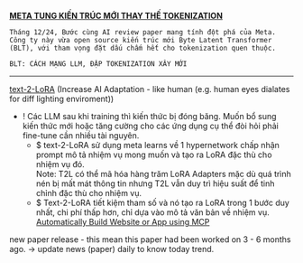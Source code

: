 **[META TUNG KIẾN TRÚC MỚI THAY THẾ TOKENIZATION](https://www.facebook.com/share/p/16WBGDh5D6/)**
```ad-note
Tháng 12/24, Bước cùng AI review paper mang tính đột phá của Meta. Công ty này vừa open source kiến trúc mới Byte Latent Transformer (BLT), với tham vọng đặt dấu chấm hết cho tokenization quen thuộc.

BLT: CÁCH MẠNG LLM, ĐẬP TOKENIZATION XÂY MỚI
```

---

[text-2-LoRA](https://github.com/sakanaai/text-to-lora) 
(Increase AI Adaptation - like human (e.g. human eyes dialates for diff lighting enviroment))
+ ! Các LLM sau khi training thì kiến thức bị đóng băng. Muốn bổ sung kiến thức mới hoặc tăng cường cho các ứng dụng cụ thể đòi hỏi phải fine-tune cần nhiều tài nguyên.
	+ $ text-2-LoRA sử dụng meta learns về 1 hypernetwork chấp nhận prompt mô tả nhiệm vụ mong muốn và tạo ra LoRA đặc thù cho nhiệm vụ đó. 	
		Note: T2L có thể mã hóa hàng trăm LoRA Adapters mặc dù quá trình nén bị mất mát thông tin nhưng T2L vẫn duy trì hiệu suất để tinh chỉnh đặc thù cho nhiệm vụ. 
	+ $ Text-2-LoRA tiết kiệm tham số và nó tạo ra LoRA trong 1 bước duy nhất, chi phí thấp hơn, chỉ dựa vào mô tả văn bản về nhiệm vụ. 
[Automatically Build Website or App using MCP](https://modelcontextprotocol.io/tutorials/building-mcp-with-llms)


new paper release - this mean this paper had been worked on 3 - 6 months ago. 
-> update news (paper) daily to know today trend. 


